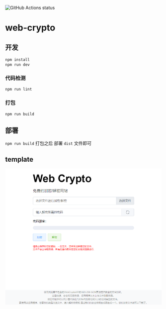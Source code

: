 ![GitHub Actions status](https://github.com/cyea/web-crypto/workflows/gh-pages/badge.svg)  

# web-crypto

## 开发

```
npm install
npm run dev
```

### 代码检测

```
npm run lint
```

### 打包

```
npm run build
```

## 部署

`npm run build` 打包之后
部署 `dist` 文件即可

## template

![](https://raw.githubusercontent.com/cyea/web-crypto/dev/doc/img/tmp.png)
